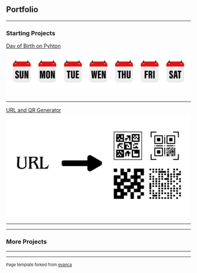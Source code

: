 ## Portfolio

---

### Starting Projects

[Day of Birth on Pyhton](/sample_page.md)
<img src="images/Week.jpg?raw=true"/>

---
[URL and QR Generator]()
<img src="images/URL.png?raw=true"/>

---


---

### More Projects



---




---
<p style="font-size:11px">Page template forked from <a href="https://github.com/evanca/quick-portfolio">evanca</a></p>
<!-- Remove above link if you don't want to attibute -->
